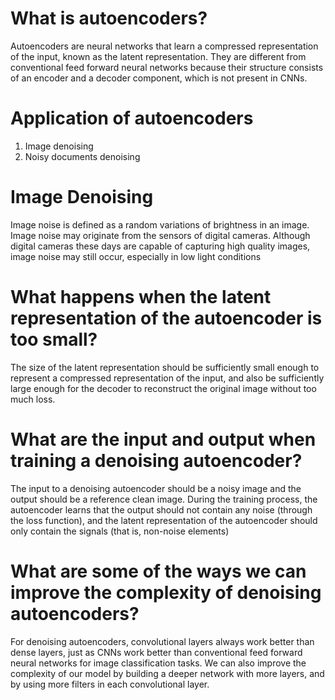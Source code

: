 # What is autoencoders?

Autoencoders are neural networks that learn a compressed representation of the input, known as the latent
representation. They are different from conventional feed forward neural networks because their structure consists of an
encoder and a decoder component, which is not present in CNNs.

# Application of autoencoders

1. Image denoising
2. Noisy documents denoising

# Image Denoising

Image noise is defined as a random variations of brightness in an image. Image noise may originate from the sensors of
digital cameras. Although digital cameras these days are capable of capturing high quality images, image noise may still
occur, especially in low light conditions

# What happens when the latent representation of the autoencoder is too small?

The size of the latent representation should be sufficiently small enough to represent a compressed representation of
the input, and also be sufficiently large enough for the decoder to reconstruct the original image without too much
loss.

# What are the input and output when training a denoising autoencoder?

The input to a denoising autoencoder should be a noisy image and the output should be a reference clean image. During
the training process, the autoencoder learns that the output should not contain any noise
(through the loss function), and the latent representation of the autoencoder should only contain the signals (that is,
non-noise elements)

# What are some of the ways we can improve the complexity of denoising autoencoders?

For denoising autoencoders, convolutional layers always work better than dense layers, just as CNNs work better than
conventional feed forward neural networks for image classification tasks. We can also improve the complexity of our
model by building a deeper network with more layers, and by using more filters in each convolutional layer.

